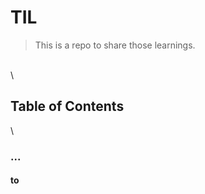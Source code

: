 # TIL

> This is a repo to share those learnings.

\
\


## Table of Contents

\


### ...

#### to


